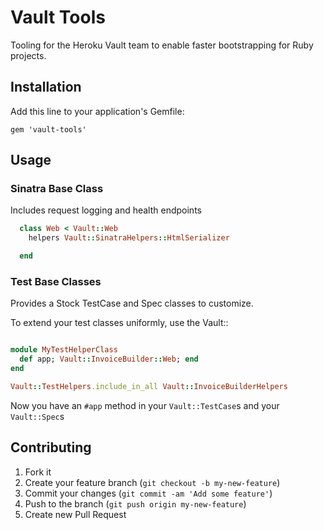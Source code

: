 # Vault Tools

Tooling for the Heroku Vault team to enable faster bootstrapping for Ruby projects.

## Installation

Add this line to your application's Gemfile:

    gem 'vault-tools'

## Usage

### Sinatra Base Class

Includes request logging and health endpoints

```ruby
  class Web < Vault::Web
    helpers Vault::SinatraHelpers::HtmlSerializer

  end
```

### Test Base Classes

Provides a Stock TestCase and Spec classes to customize.

To extend your test classes uniformly, use the Vault::

```ruby

module MyTestHelperClass
  def app; Vault::InvoiceBuilder::Web; end
end

Vault::TestHelpers.include_in_all Vault::InvoiceBuilderHelpers
```

Now you have an `#app` method in your `Vault::TestCase`s and your `Vault::Spec`s

## Contributing

1. Fork it
2. Create your feature branch (`git checkout -b my-new-feature`)
3. Commit your changes (`git commit -am 'Add some feature'`)
4. Push to the branch (`git push origin my-new-feature`)
5. Create new Pull Request
